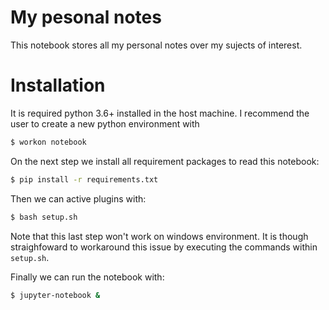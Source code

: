 # My pesonal notes

This notebook stores all my personal notes over my sujects of interest.

# Installation

It is required python 3.6+ installed in the host machine. I recommend the user to create a new python environment with

```bash
$ workon notebook
``` 

On the next step we install all requirement packages to read this notebook:

```bash
$ pip install -r requirements.txt
```

Then we can active plugins with:

```bash
$ bash setup.sh 
```

Note that this last step won't work on windows environment. It is though straighfoward to workaround this issue by executing the commands within `setup.sh`.

Finally we can run the notebook with:

```bash
$ jupyter-notebook &
```
